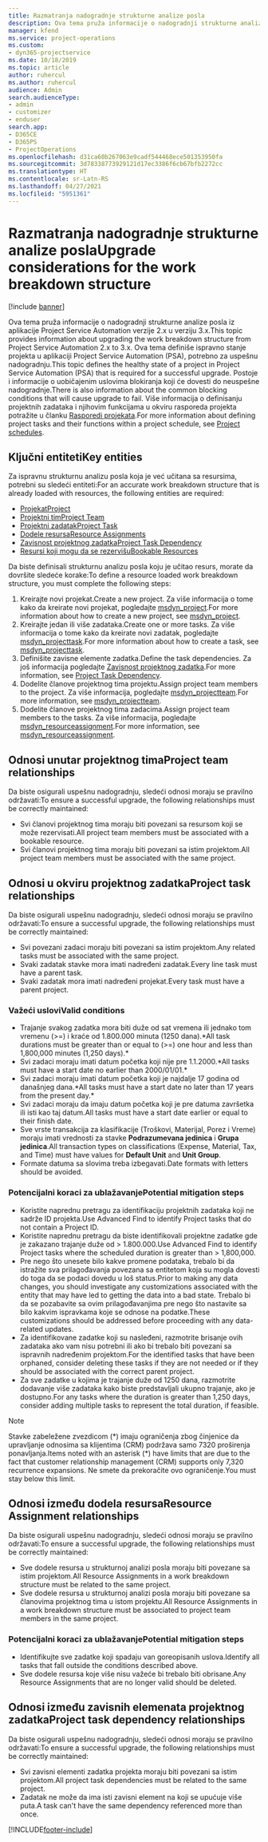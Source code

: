 ```yaml
---
title: Razmatranja nadogradnje strukturne analize posla
description: Ova tema pruža informacije o nadogradnji strukturne analize posla iz aplikacije Project Service Automation verzije 2.x u verziju 3.x.
manager: kfend
ms.service: project-operations
ms.custom:
- dyn365-projectservice
ms.date: 10/18/2019
ms.topic: article
author: ruhercul
ms.author: ruhercul
audience: Admin
search.audienceType:
- admin
- customizer
- enduser
search.app:
- D365CE
- D365PS
- ProjectOperations
ms.openlocfilehash: d31ca60b267063e9cadf544468ece501353950fa
ms.sourcegitcommit: 3d78338773929121d17ec3386f6cb67bfb2272cc
ms.translationtype: HT
ms.contentlocale: sr-Latn-RS
ms.lasthandoff: 04/27/2021
ms.locfileid: "5951361"
---
```

# <a name="upgrade-considerations-for-the-work-breakdown-structure"></a><span data-ttu-id="fabfb-103">Razmatranja nadogradnje strukturne analize posla</span><span class="sxs-lookup"><span data-stu-id="fabfb-103">Upgrade considerations for the work breakdown structure</span></span>

[!include [banner](../includes/psa-now-project-operations.md)]

<span data-ttu-id="fabfb-104">Ova tema pruža informacije o nadogradnji strukturne analize posla iz aplikacije Project Service Automation verzije 2.x u verziju 3.x.</span><span class="sxs-lookup"><span data-stu-id="fabfb-104">This topic provides information about upgrading the work breakdown structure from Project Service Automation 2.x to 3.x.</span></span> <span data-ttu-id="fabfb-105">Ova tema definiše ispravno stanje projekta u aplikaciji Project Service Automation (PSA), potrebno za uspešnu nadogradnju.</span><span class="sxs-lookup"><span data-stu-id="fabfb-105">This topic defines the healthy state of a project in Project Service Automation (PSA) that is required for a successful upgrade.</span></span> <span data-ttu-id="fabfb-106">Postoje i informacije o uobičajenim uslovima blokiranja koji će dovesti do neuspešne nadogradnje.</span><span class="sxs-lookup"><span data-stu-id="fabfb-106">There is also information about the common blocking conditions that will cause upgrade to fail.</span></span> <span data-ttu-id="fabfb-107">Više informacija o definisanju projektnih zadataka i njihovim funkcijama u okviru rasporeda projekta potražite u članku [Rasporedi projekata](project-creating.md).</span><span class="sxs-lookup"><span data-stu-id="fabfb-107">For more information about defining project tasks and their functions within a project schedule, see [Project schedules](project-creating.md).</span></span>

## <a name="key-entities"></a><span data-ttu-id="fabfb-108">Ključni entiteti</span><span class="sxs-lookup"><span data-stu-id="fabfb-108">Key entities</span></span>
<span data-ttu-id="fabfb-109">Za ispravnu strukturnu analizu posla koja je već učitana sa resursima, potrebni su sledeći entiteti:</span><span class="sxs-lookup"><span data-stu-id="fabfb-109">For an accurate work breakdown structure that is already loaded with resources, the following entities are required:</span></span>

- [<span data-ttu-id="fabfb-110">Projekat</span><span class="sxs-lookup"><span data-stu-id="fabfb-110">Project</span></span>](/dynamics365/customerengagement/on-premises/developer/entities/msdyn_project)
- [<span data-ttu-id="fabfb-111">Projektni tim</span><span class="sxs-lookup"><span data-stu-id="fabfb-111">Project Team</span></span>](/dynamics365/customerengagement/on-premises/developer/entities/msdyn_projectteam)
- [<span data-ttu-id="fabfb-112">Projektni zadatak</span><span class="sxs-lookup"><span data-stu-id="fabfb-112">Project Task</span></span>](/dynamics365/customerengagement/on-premises/developer/entities/msdyn_projecttask)
- [<span data-ttu-id="fabfb-113">Dodele resursa</span><span class="sxs-lookup"><span data-stu-id="fabfb-113">Resource Assignments</span></span>](/dynamics365/customerengagement/on-premises/developer/entities/msdyn_resourceassignment)
- [<span data-ttu-id="fabfb-114">Zavisnost projektnog zadatka</span><span class="sxs-lookup"><span data-stu-id="fabfb-114">Project Task Dependency</span></span>](/dynamics365/customerengagement/on-premises/developer/entities/msdyn_projecttaskdependency)
- [<span data-ttu-id="fabfb-115">Resursi koji mogu da se rezervišu</span><span class="sxs-lookup"><span data-stu-id="fabfb-115">Bookable Resources</span></span>](/dynamics365/customerengagement/on-premises/developer/entities/bookableresource)

<span data-ttu-id="fabfb-116">Da biste definisali strukturnu analizu posla koju je učitao resurs, morate da dovršite sledeće korake:</span><span class="sxs-lookup"><span data-stu-id="fabfb-116">To define a resource loaded work breakdown structure, you must complete the following steps:</span></span>

1. <span data-ttu-id="fabfb-117">Kreirajte novi projekat.</span><span class="sxs-lookup"><span data-stu-id="fabfb-117">Create a new project.</span></span> <span data-ttu-id="fabfb-118">Za više informacija o tome kako da kreirate novi projekat, pogledajte [msdyn_project](/dynamics365/customerengagement/on-premises/developer/entities/msdyn_project).</span><span class="sxs-lookup"><span data-stu-id="fabfb-118">For more information about how to create a new project, see [msdyn_project](/dynamics365/customerengagement/on-premises/developer/entities/msdyn_project).</span></span>
2. <span data-ttu-id="fabfb-119">Kreirajte jedan ili više zadataka.</span><span class="sxs-lookup"><span data-stu-id="fabfb-119">Create one or more tasks.</span></span> <span data-ttu-id="fabfb-120">Za više informacija o tome kako da kreirate novi zadatak, pogledajte [msdyn_projecttask](/dynamics365/customerengagement/on-premises/developer/entities/msdyn_projecttask).</span><span class="sxs-lookup"><span data-stu-id="fabfb-120">For more information about how to create a task, see [msdyn_projecttask](/dynamics365/customerengagement/on-premises/developer/entities/msdyn_projecttask).</span></span>
3. <span data-ttu-id="fabfb-121">Definišite zavisne elemente zadatka.</span><span class="sxs-lookup"><span data-stu-id="fabfb-121">Define the task dependencies.</span></span> <span data-ttu-id="fabfb-122">Za još informacija pogledajte [Zavisnost projektnog zadatka](/dynamics365/customerengagement/on-premises/developer/entities/msdyn_projecttaskdependency).</span><span class="sxs-lookup"><span data-stu-id="fabfb-122">For more information, see [Project Task Dependency](/dynamics365/customerengagement/on-premises/developer/entities/msdyn_projecttaskdependency).</span></span>
4. <span data-ttu-id="fabfb-123">Dodelite članove projektnog tima projektu.</span><span class="sxs-lookup"><span data-stu-id="fabfb-123">Assign project team members to the project.</span></span> <span data-ttu-id="fabfb-124">Za više informacija, pogledajte [msdyn_projectteam](/dynamics365/customerengagement/on-premises/developer/entities/msdyn_projectteam).</span><span class="sxs-lookup"><span data-stu-id="fabfb-124">For more information, see [msdyn_projectteam](/dynamics365/customerengagement/on-premises/developer/entities/msdyn_projectteam).</span></span>
5. <span data-ttu-id="fabfb-125">Dodelite članove projektnog tima zadacima.</span><span class="sxs-lookup"><span data-stu-id="fabfb-125">Assign project team members to the tasks.</span></span> <span data-ttu-id="fabfb-126">Za više informacija, pogledajte [msdyn_resourceassignment](/dynamics365/customerengagement/on-premises/developer/entities/msdyn_resourceassignment).</span><span class="sxs-lookup"><span data-stu-id="fabfb-126">For more information, see [msdyn_resourceassignment](/dynamics365/customerengagement/on-premises/developer/entities/msdyn_resourceassignment).</span></span>

## <a name="project-team-relationships"></a><span data-ttu-id="fabfb-127">Odnosi unutar projektnog tima</span><span class="sxs-lookup"><span data-stu-id="fabfb-127">Project team relationships</span></span>

<span data-ttu-id="fabfb-128">Da biste osigurali uspešnu nadogradnju, sledeći odnosi moraju se pravilno održavati:</span><span class="sxs-lookup"><span data-stu-id="fabfb-128">To ensure a successful upgrade, the following relationships must be correctly maintained:</span></span>
- <span data-ttu-id="fabfb-129">Svi članovi projektnog tima moraju biti povezani sa resursom koji se može rezervisati.</span><span class="sxs-lookup"><span data-stu-id="fabfb-129">All project team members must be associated with a bookable resource.</span></span>
- <span data-ttu-id="fabfb-130">Svi članovi projektnog tima moraju biti povezani sa istim projektom.</span><span class="sxs-lookup"><span data-stu-id="fabfb-130">All project team members must be associated with the same project.</span></span> 

## <a name="project-task-relationships"></a><span data-ttu-id="fabfb-131">Odnosi u okviru projektnog zadatka</span><span class="sxs-lookup"><span data-stu-id="fabfb-131">Project task relationships</span></span>
<span data-ttu-id="fabfb-132">Da biste osigurali uspešnu nadogradnju, sledeći odnosi moraju se pravilno održavati:</span><span class="sxs-lookup"><span data-stu-id="fabfb-132">To ensure a successful upgrade, the following relationships must be correctly maintained:</span></span>

- <span data-ttu-id="fabfb-133">Svi povezani zadaci moraju biti povezani sa istim projektom.</span><span class="sxs-lookup"><span data-stu-id="fabfb-133">Any related tasks must be associated with the same project.</span></span>
- <span data-ttu-id="fabfb-134">Svaki zadatak stavke mora imati nadređeni zadatak.</span><span class="sxs-lookup"><span data-stu-id="fabfb-134">Every line task must have a parent task.</span></span>
- <span data-ttu-id="fabfb-135">Svaki zadatak mora imati nadređeni projekat.</span><span class="sxs-lookup"><span data-stu-id="fabfb-135">Every task must have a parent project.</span></span>

### <a name="valid-conditions"></a><span data-ttu-id="fabfb-136">Važeći uslovi</span><span class="sxs-lookup"><span data-stu-id="fabfb-136">Valid conditions</span></span>

- <span data-ttu-id="fabfb-137">Trajanje svakog zadatka mora biti duže od sat vremena ili jednako tom vremenu (>=) i kraće od 1.800.000 minuta (1250 dana).\*</span><span class="sxs-lookup"><span data-stu-id="fabfb-137">All task durations must be greater than or equal to (>=) one hour and less than 1,800,000 minutes (1,250 days).\*</span></span>
- <span data-ttu-id="fabfb-138">Svi zadaci moraju imati datum početka koji nije pre 1.1.2000.\*</span><span class="sxs-lookup"><span data-stu-id="fabfb-138">All tasks must have a start date no earlier than 2000/01/01.\*</span></span>
- <span data-ttu-id="fabfb-139">Svi zadaci moraju imati datum početka koji je najdalje 17 godina od današnjeg dana.\*</span><span class="sxs-lookup"><span data-stu-id="fabfb-139">All tasks must have a start date no later than 17 years from the present day.\*</span></span>
- <span data-ttu-id="fabfb-140">Svi zadaci moraju da imaju datum početka koji je pre datuma završetka ili isti kao taj datum.</span><span class="sxs-lookup"><span data-stu-id="fabfb-140">All tasks must have a start date earlier or equal to their finish date.</span></span>
- <span data-ttu-id="fabfb-141">Sve vrste transakcija za klasifikacije (Troškovi, Materijal, Porez i Vreme) moraju imati vrednosti za stavke **Podrazumevana jedinica** i **Grupa jedinica**.</span><span class="sxs-lookup"><span data-stu-id="fabfb-141">All transaction types on classifications (Expense, Material, Tax, and Time) must have values for **Default Unit** and **Unit Group**.</span></span>
- <span data-ttu-id="fabfb-142">Formate datuma sa slovima treba izbegavati.</span><span class="sxs-lookup"><span data-stu-id="fabfb-142">Date formats with letters should be avoided.</span></span>

### <a name="potential-mitigation-steps"></a><span data-ttu-id="fabfb-143">Potencijalni koraci za ublažavanje</span><span class="sxs-lookup"><span data-stu-id="fabfb-143">Potential mitigation steps</span></span>
- <span data-ttu-id="fabfb-144">Koristite naprednu pretragu za identifikaciju projektnih zadataka koji ne sadrže ID projekta.</span><span class="sxs-lookup"><span data-stu-id="fabfb-144">Use Advanced Find to identify Project tasks that do not contain a Project ID.</span></span>
- <span data-ttu-id="fabfb-145">Koristite naprednu pretragu da biste identifikovali projektne zadatke gde je zakazano trajanje duže od > 1.800.000.</span><span class="sxs-lookup"><span data-stu-id="fabfb-145">Use Advanced Find to identify Project tasks where the scheduled duration is greater than > 1,800,000.</span></span>
- <span data-ttu-id="fabfb-146">Pre nego što unesete bilo kakve promene podataka, trebalo bi da istražite sva prilagođavanja povezana sa entitetom koja su mogla dovesti do toga da se podaci dovedu u loš status.</span><span class="sxs-lookup"><span data-stu-id="fabfb-146">Prior to making any data changes, you should investigate any customizations associated with the entity that may have led to getting the data into a bad state.</span></span> <span data-ttu-id="fabfb-147">Trebalo bi da se pozabavite sa ovim prilagođavanjima pre nego što nastavite sa bilo kakvim ispravkama koje se odnose na podatke.</span><span class="sxs-lookup"><span data-stu-id="fabfb-147">These customizations should be addressed before proceeding with any data-related updates.</span></span>
- <span data-ttu-id="fabfb-148">Za identifikovane zadatke koji su nasleđeni, razmotrite brisanje ovih zadataka ako vam nisu potrebni ili ako bi trebalo biti povezani sa ispravnih nadređenim projektom.</span><span class="sxs-lookup"><span data-stu-id="fabfb-148">For the identified tasks that have been orphaned, consider deleting these tasks if they are not needed or if they should be associated with the correct parent project.</span></span>
- <span data-ttu-id="fabfb-149">Za sve zadatke u kojima je trajanje duže od 1250 dana, razmotrite dodavanje više zadataka kako biste predstavljali ukupno trajanje, ako je dostupno.</span><span class="sxs-lookup"><span data-stu-id="fabfb-149">For any tasks where the duration is greater than 1,250 days, consider adding multiple tasks to represent the total duration, if feasible.</span></span>

> [!NOTE]
> <span data-ttu-id="fabfb-150">Stavke zabeležene zvezdicom (\*) imaju ograničenja zbog činjenice da upravljanje odnosima sa klijentima (CRM) podržava samo 7320 proširenja ponavljanja.</span><span class="sxs-lookup"><span data-stu-id="fabfb-150">Items noted with an asterisk (\*) have limits that are due to the fact that customer relationship management (CRM) supports only 7,320 recurrence expansions.</span></span> <span data-ttu-id="fabfb-151">Ne smete da prekoračite ovo ograničenje.</span><span class="sxs-lookup"><span data-stu-id="fabfb-151">You must stay below this limit.</span></span>

## <a name="resource-assignment-relationships"></a><span data-ttu-id="fabfb-152">Odnosi između dodela resursa</span><span class="sxs-lookup"><span data-stu-id="fabfb-152">Resource Assignment relationships</span></span>
<span data-ttu-id="fabfb-153">Da biste osigurali uspešnu nadogradnju, sledeći odnosi moraju se pravilno održavati:</span><span class="sxs-lookup"><span data-stu-id="fabfb-153">To ensure a successful upgrade, the following relationships must be correctly maintained:</span></span>

- <span data-ttu-id="fabfb-154">Sve dodele resursa u strukturnoj analizi posla moraju biti povezane sa istim projektom.</span><span class="sxs-lookup"><span data-stu-id="fabfb-154">All Resource Assignments in a work breakdown structure must be related to the same project.</span></span>
- <span data-ttu-id="fabfb-155">Sve dodele resursa u strukturnoj analizi posla moraju biti povezane sa članovima projektnog tima u istom projektu.</span><span class="sxs-lookup"><span data-stu-id="fabfb-155">All Resource Assignments in a work breakdown structure must be associated to project team members in the same project.</span></span>

### <a name="potential-mitigation-steps"></a><span data-ttu-id="fabfb-156">Potencijalni koraci za ublažavanje</span><span class="sxs-lookup"><span data-stu-id="fabfb-156">Potential mitigation steps</span></span>
- <span data-ttu-id="fabfb-157">Identifikujte sve zadatke koji spadaju van goreopisanih uslova.</span><span class="sxs-lookup"><span data-stu-id="fabfb-157">Identify all tasks that fall outside the conditions described above.</span></span>  
- <span data-ttu-id="fabfb-158">Sve dodele resursa koje više nisu važeće bi trebalo biti obrisane.</span><span class="sxs-lookup"><span data-stu-id="fabfb-158">Any Resource Assignments that are no longer valid should be deleted.</span></span>

## <a name="project-task-dependency-relationships"></a><span data-ttu-id="fabfb-159">Odnosi između zavisnih elemenata projektnog zadatka</span><span class="sxs-lookup"><span data-stu-id="fabfb-159">Project task dependency relationships</span></span>
<span data-ttu-id="fabfb-160">Da biste osigurali uspešnu nadogradnju, sledeći odnosi moraju se pravilno održavati:</span><span class="sxs-lookup"><span data-stu-id="fabfb-160">To ensure a successful upgrade, the following relationships must be correctly maintained:</span></span>

- <span data-ttu-id="fabfb-161">Svi zavisni elementi zadatka projekta moraju biti povezani sa istim projektom.</span><span class="sxs-lookup"><span data-stu-id="fabfb-161">All project task dependencies must be related to the same project.</span></span>
- <span data-ttu-id="fabfb-162">Zadatak ne može da ima isti zavisni element na koji se upućuje više puta.</span><span class="sxs-lookup"><span data-stu-id="fabfb-162">A task can't have the same dependency referenced more than once.</span></span>


[!INCLUDE[footer-include](../includes/footer-banner.md)]